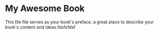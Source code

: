 # My Awesome Book

This file file serves as your book's preface, a great place to describe your book's content and ideas.fdsfsfdsf

